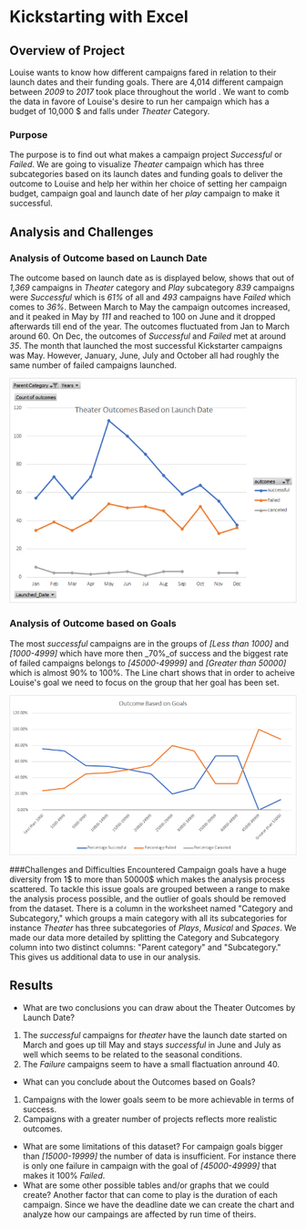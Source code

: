 # Kickstarting with Excel

## Overview of Project
Louise wants to know how different campaigns fared in relation to their launch dates and their funding goals. There are 4,014 different campaign between _2009_ to _2017_ took place throughout the world . We want to comb the data in favore of Louise's desire to run her campaign which has a budget of 10,000 $ and falls under _Theater_ Category.
### Purpose
The purpose is to find out what makes a campaign project _Successful_ or _Failed_. We are going to visualize _Theater_ campaign which has three subcategories based on its launch dates and funding goals to deliver the outcome to Louise and help her within her choice of  setting her campaign budget, campaign goal and launch date of her _play_ campaign to make it successful.
## Analysis and Challenges
### Analysis of Outcome based on Launch Date
The outcome based on launch date as is displayed below, shows that out of _1,369_ campaigns in _Theater_ category and _Play_ subcategory _839_ campaigns were _Successful_ which is _61%_ of all and _493_ campaigns have _Failed_ which comes to _36%_. Between March to May the campaign outcomes increased, and it peaked in May by _111_ and reached to 100 on June and it dropped afterwards till end of the year. The outcomes fluctuated from Jan to March around 60. On Dec, the outcomes of _Successful_ and _Failed_ met at around _35_. The month that launched the most successful Kickstarter campaigns was May. However, January, June, July and October all had roughly the same number of failed campaigns launched.

![](Resources/Theater_Outcomes_vs_Launch.png)
 
### Analysis of Outcome based on Goals
The most _successful_ campaigns are in the groups of _[Less than 1000]_ and _[1000-4999]_ which have more then _70%_of success and the biggest rate of failed campaigns belongs to _[45000-49999]_ and _[Greater than 50000]_ which is almost 90% to 100%. The Line chart shows that in order to acheive Louise's goal we need to focus on the group that her goal has been set.

![](Resources/Outcomes_vs_Goals.png)


###Challenges and Difficulties Encountered
Campaign goals have a huge diversity from 1$ to more than 50000$ which makes the analysis process scattered. To tackle this issue goals are grouped between a range to make the analysis process possible, and the outlier of goals should be removed from the dataset.
There is a column in the worksheet named "Category and Subcategory," which groups a main category with all its subcategories for instance _Theater_ has three subcategories of _Plays_, _Musical_ and _Spaces_. We made our data more detailed by splitting the Category and Subcategory column into two distinct columns: "Parent category" and "Subcategory." This gives us additional data to use in our analysis.


## Results
- What are two conclusions you can draw about the Theater Outcomes by Launch Date? 
1) The _successful_ campaigns for _theater_ have the launch date started on March and goes up till May and stays _successful_ in June and July as well which seems to be related to the seasonal conditions.
2) The _Failure_ campaigns seem to have a small flactuation anround 40.
- What can you conclude about the Outcomes based on Goals?
1) Campaigns with the lower goals seem to be more achievable in terms of success. 
2) Campaigns with a greater number of projects reflects more realistic outcomes.
- What are some limitations of this dataset?
For campaign goals bigger than _[15000-19999]_ the number of data is insufficient. For instance there is only one failure in campaign with the goal of _[45000-49999]_ that makes it 100% _Failed_.
- What are some other possible tables and/or graphs that we could create?
Another factor that can come to play is the duration of each campaign. Since we have the deadline date we can create the chart and analyze how our campaings are affected by run time of theirs.


